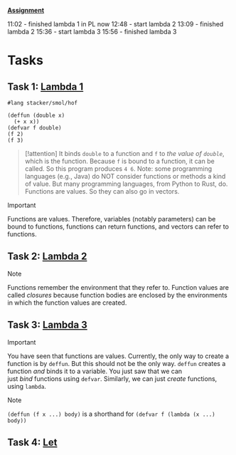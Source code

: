 **[Assignment](https://cs.brown.edu/courses/csci1730/2022/smol.html)**

11:02 - finished lambda 1 in PL now
12:48 - start lambda 2
13:09 - finished lambda 2
15:36 - start lambda 3
15:56 - finished lambda 3

# Tasks
## Task 1: [Lambda 1](https://script.google.com/a/macros/brown.edu/s/AKfycbyOWF819avuY6uh0PlP-GAVNCZc0xHucUuzgaJD8ZLng5b329uzM2jVsN1zJGMyk5PAgQ/exec?tutorial=lambda1&userId=rohit_mohnani)
```racket
#lang stacker/smol/hof

(deffun (double x)
  (+ x x))
(defvar f double)
(f 2)
(f 3)

```

> [!attention] 
> It binds `double` to a function and `f` to _the value of `double`_, which is the function. Because `f` is bound to a function, it can be called. So this program produces `4 6`.
> Note: some programming languages (e.g., Java) do NOT consider functions or methods a kind of value. But many programming languages, from Python to Rust, do.
> Functions are values. So they can also go in vectors.

> [!important] 
> Functions are values. Therefore, variables (notably parameters) can be bound to functions, functions can return functions, and vectors can refer to functions.

## Task 2: [Lambda 2](https://script.google.com/a/macros/brown.edu/s/AKfycbyOWF819avuY6uh0PlP-GAVNCZc0xHucUuzgaJD8ZLng5b329uzM2jVsN1zJGMyk5PAgQ/exec?tutorial=lambda2&userId=rohit_mohnani)

> [!note] 
> Functions remember the environment that they refer to. Function values are called _closures_ because function bodies are enclosed by the environments in which the function values are created.

## Task 3: [Lambda 3](https://script.google.com/a/macros/brown.edu/s/AKfycbyOWF819avuY6uh0PlP-GAVNCZc0xHucUuzgaJD8ZLng5b329uzM2jVsN1zJGMyk5PAgQ/exec?tutorial=lambda3&userId=rohit_mohnani)

> [!important] 
> You have seen that functions are values. Currently, the only way to create a function is by `deffun`. But this should not be the only way. `deffun` creates a function _and_ binds it to a variable. You just saw that we can just _bind_ functions using `defvar`. Similarly, we can just _create_ functions, using `lambda`.

> [!note] 
> `(deffun (f x ...) body)` is a shorthand for `(defvar f (lambda (x ...) body))`


## Task 4: [Let](https://script.google.com/a/macros/brown.edu/s/AKfycbyOWF819avuY6uh0PlP-GAVNCZc0xHucUuzgaJD8ZLng5b329uzM2jVsN1zJGMyk5PAgQ/exec?tutorial=local&userId=rohit_mohnani)





